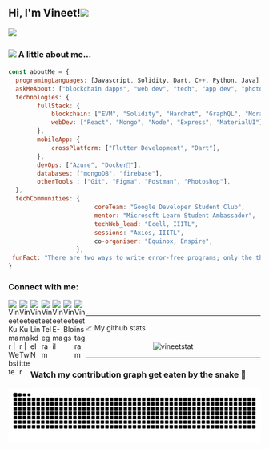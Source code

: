 <!-- ### Hi there, I'm Vineet 👋  

![](https://komarev.com/ghpvc/?username=Sylvester-dev)

<!-- //https://media.giphy.com/media/dyAnngHb30dDdiaW3x/giphy.gif -->
<!-- ## I'm a Student, Developer, and a Coder!!
- 🔭 I’m currently working on improving my all-round skills!
- 🌱 I’m currently learning Blockchain 
- 👯 I’m looking to write a new blog post
- 💫 Want to make world a better place to live.
- 🥅 2021 Goals: Contribute more to Open Source projects and improve my coding skills
- ⚡ Fun fact: I love to draw, listen songs and play games
- 🏫 Persuing my bachelor's at IIIT Lucknow
- 🤗 Member at @DSC-iiitl @axios-iiitl @ecell-iiitl @GeeksForGeeks-iiitl @Mozilla club-iiitl
- 🤩 Microsoft Learn Student Ambassador
- 💬 Ask me about anything, I am happy to help

### Connect with me:

<span>
<a href="https://vineet-k.netlify.app/">
  <img align="left" alt="Vineet Kumar | Website" width="22px" src="https://raw.githubusercontent.com/iconic/open-iconic/master/svg/globe.svg" />
 <a href="https://twitter.com/Vineet_ok">
  <img align="left" alt="Vineet Kumar | Twitter" width="22px" src="https://cdn.jsdelivr.net/npm/simple-icons@v3/icons/twitter.svg" />
</a>
<a href="https://www.linkedin.com/in/vineet-kumar-a67792197/">
  <img align="left" alt="Vineet LinkdeIN" width="22px" src="https://cdn.jsdelivr.net/npm/simple-icons@v3/icons/linkedin.svg" />
</a>
<a href="https://t.me/Elvis_op">
  <img align="left" alt="Vineet Telegram" width="22px" src="https://cdn.jsdelivr.net/npm/simple-icons@v3/icons/telegram.svg" />
</a>
<a href="mailto:vk.vempire@gmail.com/">
  <img align="left" alt="Vineet E-mail" width="22px" src="https://cdn.jsdelivr.net/npm/simple-icons@3.2.0/icons/gmail.svg" />
</a>
<a href="https://vk-blog.netlify.app/">
  <img align="left" alt="Vineet Blogs" width="22px" src="https://cdn.jsdelivr.net/npm/simple-icons@3.2.0/icons/medium.svg" />
</a>
<a href="https://www.instagram.com/elvis_op/">
  <img align="left" alt="Vineet instagram" width="22px" src="https://cdn.jsdelivr.net/npm/simple-icons@v3/icons/instagram.svg" />
</a>
<span>

<br />

### Languages and Tools:

<code><img width="26px" alt="Visual studio code" src="https://raw.githubusercontent.com/github/explore/80688e429a7d4ef2fca1e82350fe8e3517d3494d/topics/visual-studio-code/visual-studio-code.png"></code>
<code><img width="26px" alt="JavaScript" src="https://raw.githubusercontent.com/github/explore/80688e429a7d4ef2fca1e82350fe8e3517d3494d/topics/javascript/javascript.png"></code>
<code><img width="26px" alt="React" src="https://raw.githubusercontent.com/github/explore/80688e429a7d4ef2fca1e82350fe8e3517d3494d/topics/react/react.png"></code>
<code><img width="26px" alt="HTML5" src="https://raw.githubusercontent.com/github/explore/80688e429a7d4ef2fca1e82350fe8e3517d3494d/topics/html/html.png"></code>
<code><img width="26px" alt="CSS3" src="https://raw.githubusercontent.com/github/explore/80688e429a7d4ef2fca1e82350fe8e3517d3494d/topics/css/css.png"></code>
<code><img width="26px" alt="Flutter" src="https://raw.githubusercontent.com/github/explore/80688e429a7d4ef2fca1e82350fe8e3517d3494d/topics/flutter/flutter.png"></code>
<code><img width="26px" alt="Dart" src="https://styles.redditmedia.com/t5_2sut9/styles/communityIcon_f1uukpexwpj11.jpg?format=pjpg&s=23f3640494195e4fb388298f93f9667f5746e4ff"></code>
<code><img width="26px" alt="Java" src="https://upload.wikimedia.org/wikipedia/en/thumb/3/30/Java_programming_language_logo.svg/1200px-Java_programming_language_logo.svg.png"></code>
<code><img width="26px" alt="Python" src="https://raw.githubusercontent.com/github/explore/80688e429a7d4ef2fca1e82350fe8e3517d3494d/topics/python/python.png"></code>
<code><img width="26px" alt="Node.js" src="https://raw.githubusercontent.com/github/explore/80688e429a7d4ef2fca1e82350fe8e3517d3494d/topics/nodejs/nodejs.png"></code>
<code><img width="26px" alt="SQL" src="https://raw.githubusercontent.com/github/explore/80688e429a7d4ef2fca1e82350fe8e3517d3494d/topics/sql/sql.png"></code>
<code><img width="26px" alt="MySQL" src="https://raw.githubusercontent.com/github/explore/80688e429a7d4ef2fca1e82350fe8e3517d3494d/topics/mysql/mysql.png"></code>
<code><img width="26px" alt="MongoDB" src="https://raw.githubusercontent.com/github/explore/80688e429a7d4ef2fca1e82350fe8e3517d3494d/topics/mongodb/mongodb.png"></code>
<code><img width="26px" alt="Git" src="https://raw.githubusercontent.com/github/explore/80688e429a7d4ef2fca1e82350fe8e3517d3494d/topics/git/git.png"></code>
<code><img width="26px" alt="GitHub" src="https://raw.githubusercontent.com/github/explore/78df643247d429f6cc873026c0622819ad797942/topics/github/github.png"></code>
<code><img width="26px" alt="atom" src="https://raw.githubusercontent.com/github/explore/80688e429a7d4ef2fca1e82350fe8e3517d3494d/topics/atom/atom.png"></code>
<code><img width="26px" alt="Terminal" src="https://raw.githubusercontent.com/github/explore/80688e429a7d4ef2fca1e82350fe8e3517d3494d/topics/terminal/terminal.png"></code>

<br />
<br /> -->

<!-- ---
![Vineet Kumar's github stats](https://github-readme-stats.vercel.app/api?username=Sylvester-dev&show_icons=true&hide_border=true&theme=dark&count_private=true)
---
  
###    Watch my contribution graph get eaten by the snake 🐍
<!-- refer this: https://dev.to/mishmanners/how-to-enable-github-actions-on-your-profile-readme-for-a-contribution-graph-4l66 -->
<!-- ![Sylvester-dev snake gif](https://github.com/Sylvester-dev/Sylvester-dev/blob/output/github-contribution-grid-snake.svg)


❤ From [Sylvester](https://github.com/Sylvester-dev) -->

  
 <h2> Hi, I'm Vineet!<img src="https://media.giphy.com/media/dyAnngHb30dDdiaW3x/giphy.gif" width="50"></h2>
 
 ![](https://komarev.com/ghpvc/?username=Sylvester-dev)
  
 ### <img src="https://media.giphy.com/media/VgCDAzcKvsR6OM0uWg/giphy.gif" width="50"> A little about me...

```javascript
const aboutMe = {
  programingLanguages: [Javascript, Solidity, Dart, C++, Python, Java],
  askMeAbout: ["blockchain dapps", "web dev", "tech", "app dev", "photography"],
  technologies: {
        fullStack: {
            blockchain: ["EVM", "Solidity", "Hardhat", "GraphQL", "Moralis"],
            webDev: ["React", "Mongo", "Node", "Express", "MaterialUI"],
        },
        mobileApp: {
            crossPlatform: ["Flutter Development", "Dart"],
        },
        devOps: ["Azure", "Docker🐳"],
        databases: ["mongoDB", "firebase"],
        otherTools : ["Git", "Figma", "Postman", "Photoshop"],
  },
  techCommunities: {
                        coreTeam: "Google Developer Student Club",
                        mentor: "Microsoft Learn Student Ambassador",
                        techWeb_lead: "Ecell, IIITL",
                        sessions: "Axios, IIITL",
                        co-organiser: "Equinox, Enspire",
                   },
 funFact: "There are two ways to write error-free programs; only the third one works"
}
```
### Connect with me:

<span>
<a href="https://vineetportfolio.netlify.app/">
  <img align="left" alt="Vineet Kumar | Website" width="22px" src="https://img.icons8.com/plasticine/344/domain.png" />
 <a href="https://twitter.com/3lvis_vk">
  <img align="left" alt="Vineet Kumar | Twitter" width="22px" src="https://img.icons8.com/office/344/twitter.png" />
</a>
<a href="https://www.linkedin.com/in/vineet-kumar-a67792197/">
  <img align="left" alt="Vineet LinkdeIN" width="22px" src="https://img.icons8.com/office/344/linkedin.png" />
</a>
<a href="https://t.me/elvis_vk">
  <img align="left" alt="Vineet Telegram" width="22px" src="https://img.icons8.com/color/344/telegram-app--v1.png" />
</a>
<a href="mailto:vk.ind004@gmail.com/">
  <img align="left" alt="Vineet E-mail" width="22px" src="https://img.icons8.com/color/344/gmail-new.png" />
</a>
<a href="https://vk-blog.netlify.app/">
  <img align="left" alt="Vineet Blogs" width="22px" src="https://img.icons8.com/ios/344/medium-monogram--v1.png" />
</a>
<a href="https://www.instagram.com/__vineet.kumar__/">
  <img align="left" alt="Vineet instagram" width="22px" src="https://img.icons8.com/office/344/instagram-new.png" />
</a>
<span>

<br />
  
<!-- 
![Vineet Kumar's github stats](https://github-readme-stats.vercel.app/api?username=Sylvester-dev&show_icons=true&hide_border=true&theme=dark&count_private=true) -->
---
  
📈 My github stats

<p align="center"> <img src="https://github-readme-stats.vercel.app/api?username=Sylvester-dev&show_icons=true&hide_border=true&theme=dark&count_private=true" alt="vineetstat" />
  
---
  
###    Watch my contribution graph get eaten by the snake 🐍
<!-- refer this: https://dev.to/mishmanners/how-to-enable-github-actions-on-your-profile-readme-for-a-contribution-graph-4l66 -->
![Sylvester-dev snake gif](https://github.com/Sylvester-dev/Sylvester-dev/blob/output/github-contribution-grid-snake.svg)
